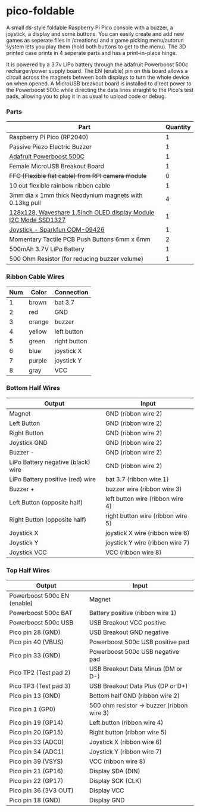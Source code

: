 # pico-foldable
A small ds-style foldable Raspberry Pi Pico console with a buzzer, a joystick, a display and some buttons. You can easily create and add new games as seperate files in /creations/ and a game picking menu/autorun system lets you play them (hold both buttons to get to the menu). The 3D printed case prints in 4 seperate parts and has a print-in-place hinge.

It is powered by a 3.7v LiPo battery through the adafruit Powerboost 500c recharger/power supply board. The EN (enable) pin on this board allows a circuit across the magnets between both displays to turn the whole device on when opened. A MicroUSB breakout board is installed to direct power to the Powerboost 500c while directing the data lines straight to the Pico's test pads, allowing you to plug it in as usual to upload code or debug.

### Parts
|Part|Quantity|
|---|---|
|Raspberry Pi Pico (RP2040)|1|
|Passive Piezo Electric Buzzer|1|
|<a href="https://www.adafruit.com/product/1944">Adafruit Powerboost 500C</a>|1|
|Female MicroUSB Breakout Board|1|
|~~FFC (Flexible flat cable) from RPI camera module~~|0|
|10 out flexible rainbow ribbon cable|1|
|3mm dia x 1mm thick Neodynium magnets with 0.13kg pull|4|
|<a href="https://www.waveshare.com/1.5inch-OLED-Module.htm">128x128, Waveshare 1.5inch OLED display Module I2C Mode SSD1327</a>|1|
|<a href="https://www.sparkfun.com/products/9426">Joystick - Sparkfun COM-09426</a>|1|
|Momentary Tactile PCB Push Buttons 6mm x 6mm|2|
|500mAh 3.7V LiPo Battery|1|
|500 Ohm Resistor (for reducing buzzer volume)|1|

### Ribbon Cable Wires
|Num|Color|Connection|
|---|---|---|
|1|brown|bat 3.7|
|2|red|GND|
|3|orange|buzzer|
|4|yellow|left button|
|5|green|right button|
|6|blue|joystick X|
|7|purple|joystick Y|
|8|gray|VCC|

### Bottom Half Wires
|Output|Input|
|---|---|
|Magnet|GND (ribbon wire 2)|
|Left Button|GND (ribbon wire 2)|
|Right Button|GND (ribbon wire 2)|
|Joystick GND|GND (ribbon wire 2)|
|Buzzer -|GND (ribbon wire 2)|
|LiPo Battery negative (black) wire|GND (ribbon wire 2)|
|LiPo Battery positive (red) wire|bat 3.7 (ribbon wire 1)|
|Buzzer +|buzzer wire (ribbon wire 3)|
|Left Button (opposite half)|left button wire (ribbon wire 4)|
|Right Button (opposite half)|right button wire (ribbon wire 5)|
|Joystick X|joystick X wire (ribbon wire 6)|
|Joystick Y|joystick Y wire (ribbon wire 7)|
|Joystick VCC|VCC (ribbon wire 8)|

### Top Half Wires
|Output|Input|
|---|---|
|Powerboost 500c EN (enable)|Magnet|
|Powerboost 500c BAT|Battery positive (ribbon wire 1)|
|Powerboost 500c USB|USB Breakout VCC positive|
|Pico pin 28 (GND)|USB Breakout GND negative|
|Pico pin 40 (VBUS)|Powerboost 500c USB positive pad|
|Pico pin 33 (GND)|Powerboost 500c USB negative pad|
|Pico TP2 (Test pad 2)|USB Breakout Data Minus (DM or D-)|
|Pico TP3 (Test pad 3)|USB Breakout Data Plus (DP or D+)|
|Pico pin 13 (GND)|Bottom half GND (ribbon wire 2)|
|Pico pin 1 (GP0)|500 ohm resistor -> buzzer (ribbon wire 3)|
|Pico pin 19 (GP14)|Left button (ribbon wire 4)|
|Pico pin 20 (GP15)|Right button (ribbon wire 5)|
|Pico pin 33 (ADC0)|Joystick X (ribbon wire 6)|
|Pico pin 34 (ADC1)|Joystick Y (ribbon wire 7)|
|Pico pin 39 (VSYS)|VCC (ribbon wire 8)|
|Pico pin 21 (GP16)|Display SDA (DIN)|
|Pico pin 22 (GP17)|Display SCK (CLK)|
|Pico pin 36 (3V3 OUT)|Display VCC|
|Pico pin 18 (GND)|Display GND|
